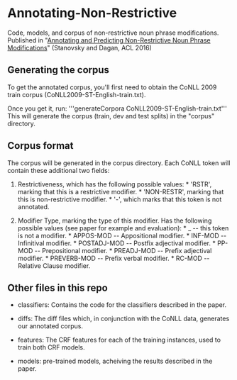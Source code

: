 # Annotating-Non-Restrictive
Code, models, and corpus of non-restrictive noun phrase modifications.  
Published in "[Annotating and Predicting Non-Restrictive Noun Phrase Modifications](https://www.cs.bgu.ac.il/~gabriels/acl_16_long.pdf)" (Stanovsky and Dagan, ACL 2016)

Generating the corpus
---------------------

To get the annotated corpus, you'll first need to obtain the CoNLL 2009 train corpus (CoNLL2009-ST-English-train.txt).

Once you get it, run:
'''generateCorpora CoNLL2009-ST-English-train.txt'''
This will generate the corpus (train, dev and test splits) in the "corpus" directory.

Corpus format
-------------
The corpus will be generated in the corpus directory.
Each CoNLL token will contain these additional two fields:   

1. Restrictiveness, which has the following possible values:
       * 'RSTR', marking that this is a restrictive modifier.
       * 'NON-RESTR', marking that this is non-restrictive modifier.
       * '-', which marks that this token is not annotated.

2. Modifier Type, marking the type of this modifier. Has the following possible values (see paper for example and evaluation):
        * _ -- this token is not a modifier.
        * APPOS-MOD -- Appositional modifier.
        * INF-MOD -- Infinitival modifier.
        * POSTADJ-MOD -- Postfix adjectival modifier.
        * PP-MOD -- Prepositional modifier.
        * PREADJ-MOD -- Prefix adjectival modifier.
        * PREVERB-MOD -- Prefix verbal modifier.
        * RC-MOD -- Relative Clause modifier.



Other files in this repo
------------------------

- classifiers: Contains the code for the classifiers described in the paper.

- diffs: The diff files which, in conjunction with the CoNLL data, generates our annotated corpus.

- features: The CRF features for each of the training instances, used to train both CRF models.

- models: pre-trained models, acheiving the results described in the paper.

